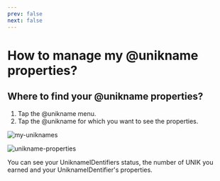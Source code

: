 ```yaml
---
prev: false
next: false
---
```


# How to manage my @unikname properties?

## Where to find your @unikname properties? 

1. Tap the @unikname menu.
2. Tap the @unikname for which you want to see the properties.

<hpicture caption="@unikname menu">![my-uniknames](./images/my-uniknames.png)</hpicture>

<hpicture caption="Your @unikname properties">![unikname-properties](./images/unikname-properties.png)</hpicture>

You can see your UniknameIDentifiers status, the number of UNIK you earned and your UniknameIDentifier's properties.


